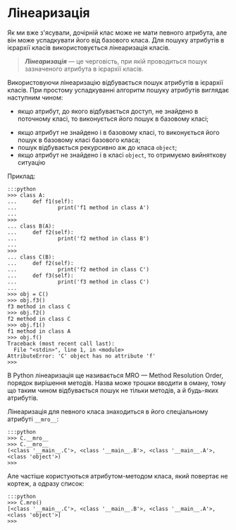 # Лінеаризація

Як ми вже з'ясували, дочірній клас може не мати певного атрибута, але він може успадкувати його від базового класа. Для пошуку атрибутів в ієрархії класів використовується лінеаризація класів.

> ***Лінеаризація*** — це черговість, при якій проводиться пошук зазначеного атрибута в ієрархії класів.

Використовуючи лінеаризацію відбувається пошук атрибутів в ієрархії класів. При простому успадкуванні алгоритм пошуку атрибутів виглядає наступним чином:

- якщо атрибут, до якого відбувається доступ, не знайдено в поточному класі, то виконується його пошук в базовому класі;
* якщо атрибут не знайдено і в базовому класі, то виконується його пошук в базовому класі базового класа;
* пошук відбувається рекурсивно аж до класа `object`;
* якщо атрибут не знайдено і в класі `object`, то отримуємо вийняткову ситуацію

Приклад:

	:::python
	>>> class A:
	...     def f1(self):
	...             print('f1 method in class A')
	...
	>>>
	... class B(A):
	...     def f2(self):
	...             print('f2 method in class B')
	...
	>>>
	... class C(B):
	...     def f2(self):
	...             print('f2 method in class C')
	...     def f3(self):
	...             print('f3 method in class C')
	...
	>>> obj = C()
	>>> obj.f3()
	f3 method in class C
	>>> obj.f2()
	f2 method in class C
	>>> obj.f1()
	f1 method in class A
	>>> obj.f()
	Traceback (most recent call last):
	  File "<stdin>", line 1, in <module>
	AttributeError: 'C' object has no attribute 'f'
	>>>


В Python лінеаризація ще називається MRO — Method Resolution Order, порядок вирішення методів. Назва може трошки вводити в оману, тому що таким чином відбувається пошук не тільки методів, а й будь-яких атрибутів.
	
Лінеаризація для певного класа знаходиться в його спеціальному атрибуті `__mro__`:
	
	:::python
	>>> C.__mro__
	>>> C.__mro__
	(<class '__main__.C'>, <class '__main__.B'>, <class '__main__.A'>, <class 'object'>)
	>>>
	
Але частіше користуються атрибутом-методом класа, який повертає не кортеж, а одразу список:

	:::python
	>>> C.mro()
	[<class '__main__.C'>, <class '__main__.B'>, <class '__main__.A'>, <class 'object'>]
	>>>

	
	
